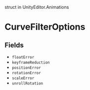 struct in UnityEditor.Animations
# CurveFilterOptions

## Fields
- `floatError`
- `keyframeReduction`
- `positionError`
- `rotationError`
- `scaleError`
- `unrollRotation`

